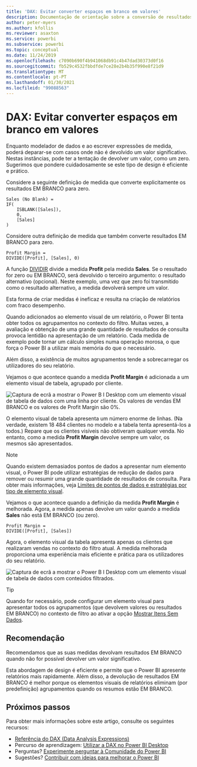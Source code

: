 ```yaml
---
title: 'DAX: Evitar converter espaços em branco em valores'
description: Documentação de orientação sobre a conversão de resultados EM BRANCO para valores
author: peter-myers
ms.author: kfollis
ms.reviewer: asaxton
ms.service: powerbi
ms.subservice: powerbi
ms.topic: conceptual
ms.date: 11/24/2019
ms.openlocfilehash: c7090b690f4b941068db91c4b47dad30373d0f16
ms.sourcegitcommit: fb529c4532fbbdfde7ce28e2b4b35f990e8f21d9
ms.translationtype: MT
ms.contentlocale: pt-PT
ms.lasthandoff: 01/30/2021
ms.locfileid: "99088563"
---
```

# <a name="dax-avoid-converting-blanks-to-values"></a>DAX: Evitar converter espaços em branco em valores

Enquanto modelador de dados e ao escrever expressões de medida, poderá deparar-se com casos onde não é devolvido um valor significativo. Nestas instâncias, pode ter a tentação de devolver um valor, como um zero. Sugerimos que pondere cuidadosamente se este tipo de design é eficiente e prático.

Considere a seguinte definição de medida que converte explicitamente os resultados EM BRANCO para zero.

```dax
Sales (No Blank) =
IF(
    ISBLANK([Sales]),
    0,
    [Sales]
)
```

Considere outra definição de medida que também converte resultados EM BRANCO para zero.

```dax
Profit Margin =
DIVIDE([Profit], [Sales], 0)
```

A função [DIVIDIR](/dax/divide-function-dax) divide a medida **Profit** pela medida **Sales**. Se o resultado for zero ou EM BRANCO, será devolvido o terceiro argumento: o resultado alternativo (opcional). Neste exemplo, uma vez que zero foi transmitido como o resultado alternativo, a medida devolverá sempre um valor.

Esta forma de criar medidas é ineficaz e resulta na criação de relatórios com fraco desempenho.

Quando adicionados ao elemento visual de um relatório, o Power BI tenta obter todos os agrupamentos no contexto do filtro. Muitas vezes, a avaliação e obtenção de uma grande quantidade de resultados de consulta provoca lentidão na apresentação de um relatório. Cada medida de exemplo pode tornar um cálculo simples numa operação morosa, o que força o Power BI a utilizar mais memória do que o necessário.

Além disso, a existência de muitos agrupamentos tende a sobrecarregar os utilizadores do seu relatório.

Vejamos o que acontece quando a medida **Profit Margin** é adicionada a um elemento visual de tabela, agrupado por cliente.

![Captura de ecrã a mostrar o Power B I Desktop com um elemento visual de tabela de dados com uma linha por cliente. Os valores de vendas EM BRANCO e os valores de Profit Margin são 0%. ](media/dax-avoid-converting-blank/table-visual-poor.png)

O elemento visual de tabela apresenta um número enorme de linhas. (Na verdade, existem 18 484 clientes no modelo e a tabela tenta apresentá-los a todos.) Repare que os clientes visíveis não obtiveram qualquer venda. No entanto, como a medida **Profit Margin** devolve sempre um valor, os mesmos são apresentados.

> [!NOTE]
> Quando existem demasiados pontos de dados a apresentar num elemento visual, o Power BI pode utilizar estratégias de redução de dados para remover ou resumir uma grande quantidade de resultados de consulta. Para obter mais informações, veja [Limites de pontos de dados e estratégias por tipo de elemento visual](../visuals/power-bi-data-points.md).

Vejamos o que acontece quando a definição da medida **Profit Margin** é melhorada. Agora, a medida apenas devolve um valor quando a medida **Sales** não está EM BRANCO (ou zero).

```dax
Profit Margin =
DIVIDE([Profit], [Sales])
```

Agora, o elemento visual da tabela apresenta apenas os clientes que realizaram vendas no contexto do filtro atual. A medida melhorada proporciona uma experiência mais eficiente e prática para os utilizadores do seu relatório.

![Captura de ecrã a mostrar o Power B I Desktop com um elemento visual de tabela de dados com conteúdos filtrados.](media/dax-avoid-converting-blank/table-visual-good.png)

> [!TIP]
> Quando for necessário, pode configurar um elemento visual para apresentar todos os agrupamentos (que devolvem valores ou resultados EM BRANCO) no contexto de filtro ao ativar a opção [Mostrar Itens Sem Dados](../create-reports/desktop-show-items-no-data.md).

## <a name="recommendation"></a>Recomendação

Recomendamos que as suas medidas devolvam resultados EM BRANCO quando não for possível devolver um valor significativo.

Esta abordagem de design é eficiente e permite que o Power BI apresente relatórios mais rapidamente. Além disso, a devolução de resultados EM BRANCO é melhor porque os elementos visuais de relatórios eliminam (por predefinição) agrupamentos quando os resumos estão EM BRANCO.

## <a name="next-steps"></a>Próximos passos

Para obter mais informações sobre este artigo, consulte os seguintes recursos:

- [Referência do DAX (Data Analysis Expressions)](/dax/)
- Percurso de aprendizagem: [Utilizar a DAX no Power BI Desktop](/learn/paths/dax-power-bi/)
- Perguntas? [Experimente perguntar à Comunidade do Power BI](https://community.powerbi.com/)
- Sugestões? [Contribuir com ideias para melhorar o Power BI](https://ideas.powerbi.com)